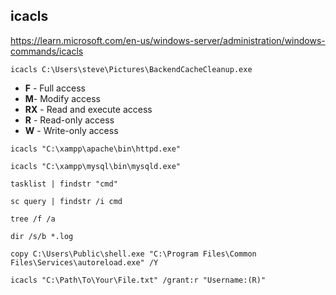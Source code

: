 ## icacls

https://learn.microsoft.com/en-us/windows-server/administration/windows-commands/icacls

```
icacls C:\Users\steve\Pictures\BackendCacheCleanup.exe
```

- **F** - Full access    
- **M**- Modify access
- **RX** - Read and execute access
- **R** - Read-only access
- **W** - Write-only access

```
icacls "C:\xampp\apache\bin\httpd.exe"
```

```
icacls "C:\xampp\mysql\bin\mysqld.exe"
```

```
tasklist | findstr "cmd"
```

```
sc query | findstr /i cmd
```

```
tree /f /a
```

```
dir /s/b *.log
```

```
copy C:\Users\Public\shell.exe "C:\Program Files\Common Files\Services\autoreload.exe" /Y
```

```
icacls "C:\Path\To\Your\File.txt" /grant:r "Username:(R)"
```
